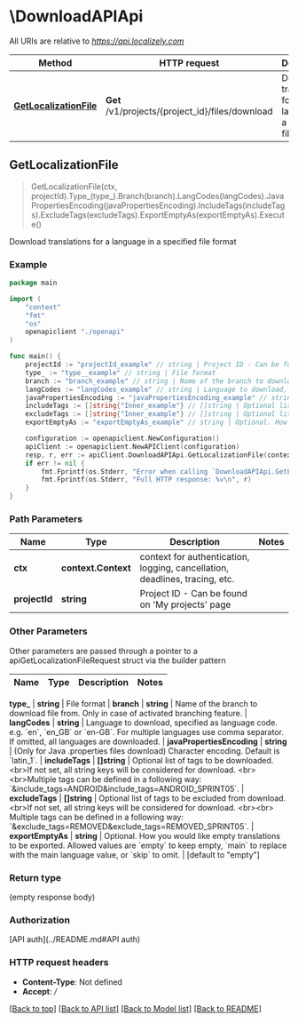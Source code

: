 # \DownloadAPIApi

All URIs are relative to *https://api.localizely.com*

Method | HTTP request | Description
------------- | ------------- | -------------
[**GetLocalizationFile**](DownloadAPIApi.md#GetLocalizationFile) | **Get** /v1/projects/{project_id}/files/download | Download translations for a language in a specified file format



## GetLocalizationFile

> GetLocalizationFile(ctx, projectId).Type_(type_).Branch(branch).LangCodes(langCodes).JavaPropertiesEncoding(javaPropertiesEncoding).IncludeTags(includeTags).ExcludeTags(excludeTags).ExportEmptyAs(exportEmptyAs).Execute()

Download translations for a language in a specified file format



### Example

```go
package main

import (
    "context"
    "fmt"
    "os"
    openapiclient "./openapi"
)

func main() {
    projectId := "projectId_example" // string | Project ID - Can be found on 'My projects' page
    type_ := "type__example" // string | File format
    branch := "branch_example" // string | Name of the branch to download file from. Only in case of activated branching feature. (optional)
    langCodes := "langCodes_example" // string | Language to download, specified as language code. e.g. `en`, `en_GB` or `en-GB`. For multiple languages use comma separator. If omitted, all languages are downloaded. (optional)
    javaPropertiesEncoding := "javaPropertiesEncoding_example" // string | (Only for Java .properties files download) Character encoding. Default is `latin_1`. (optional)
    includeTags := []string{"Inner_example"} // []string | Optional list of tags to be downloaded. <br>If not set, all string keys will be considered for download. <br><br>Multiple tags can be defined in a following way: `&include_tags=ANDROID&include_tags=ANDROID_SPRINT05`. (optional)
    excludeTags := []string{"Inner_example"} // []string | Optional list of tags to be excluded from download. <br>If not set, all string keys will be considered for download. <br><br> Multiple tags can be defined in a following way: `&exclude_tags=REMOVED&exclude_tags=REMOVED_SPRINT05`. (optional)
    exportEmptyAs := "exportEmptyAs_example" // string | Optional. How you would like empty translations to be exported. Allowed values are `empty` to keep empty, `main` to replace with the main language value, or `skip` to omit. (optional) (default to "empty")

    configuration := openapiclient.NewConfiguration()
    apiClient := openapiclient.NewAPIClient(configuration)
    resp, r, err := apiClient.DownloadAPIApi.GetLocalizationFile(context.Background(), projectId).Type_(type_).Branch(branch).LangCodes(langCodes).JavaPropertiesEncoding(javaPropertiesEncoding).IncludeTags(includeTags).ExcludeTags(excludeTags).ExportEmptyAs(exportEmptyAs).Execute()
    if err != nil {
        fmt.Fprintf(os.Stderr, "Error when calling `DownloadAPIApi.GetLocalizationFile``: %v\n", err)
        fmt.Fprintf(os.Stderr, "Full HTTP response: %v\n", r)
    }
}
```

### Path Parameters


Name | Type | Description  | Notes
------------- | ------------- | ------------- | -------------
**ctx** | **context.Context** | context for authentication, logging, cancellation, deadlines, tracing, etc.
**projectId** | **string** | Project ID - Can be found on &#39;My projects&#39; page | 

### Other Parameters

Other parameters are passed through a pointer to a apiGetLocalizationFileRequest struct via the builder pattern


Name | Type | Description  | Notes
------------- | ------------- | ------------- | -------------

 **type_** | **string** | File format | 
 **branch** | **string** | Name of the branch to download file from. Only in case of activated branching feature. | 
 **langCodes** | **string** | Language to download, specified as language code. e.g. &#x60;en&#x60;, &#x60;en_GB&#x60; or &#x60;en-GB&#x60;. For multiple languages use comma separator. If omitted, all languages are downloaded. | 
 **javaPropertiesEncoding** | **string** | (Only for Java .properties files download) Character encoding. Default is &#x60;latin_1&#x60;. | 
 **includeTags** | **[]string** | Optional list of tags to be downloaded. &lt;br&gt;If not set, all string keys will be considered for download. &lt;br&gt;&lt;br&gt;Multiple tags can be defined in a following way: &#x60;&amp;include_tags&#x3D;ANDROID&amp;include_tags&#x3D;ANDROID_SPRINT05&#x60;. | 
 **excludeTags** | **[]string** | Optional list of tags to be excluded from download. &lt;br&gt;If not set, all string keys will be considered for download. &lt;br&gt;&lt;br&gt; Multiple tags can be defined in a following way: &#x60;&amp;exclude_tags&#x3D;REMOVED&amp;exclude_tags&#x3D;REMOVED_SPRINT05&#x60;. | 
 **exportEmptyAs** | **string** | Optional. How you would like empty translations to be exported. Allowed values are &#x60;empty&#x60; to keep empty, &#x60;main&#x60; to replace with the main language value, or &#x60;skip&#x60; to omit. | [default to &quot;empty&quot;]

### Return type

 (empty response body)

### Authorization

[API auth](../README.md#API auth)

### HTTP request headers

- **Content-Type**: Not defined
- **Accept**: */*

[[Back to top]](#) [[Back to API list]](../README.md#documentation-for-api-endpoints)
[[Back to Model list]](../README.md#documentation-for-models)
[[Back to README]](../README.md)

